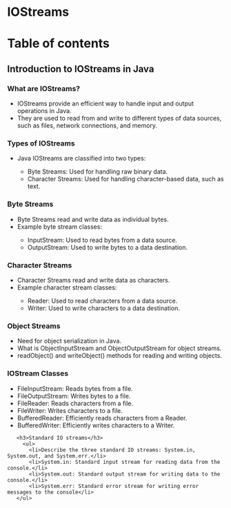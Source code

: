 # IOStreams

<h1>Table of contents</h1>
<h2>Introduction to IOStreams in Java</h2>
<h3>What are IOStreams?</h3>
<ul>
  <li>IOStreams provide an efficient way to handle input and output operations in Java.</li>
  <li>They are used to read from and write to different types of data sources, such as files, network connections, and memory.</li>
  </ul>
    <h3>Types of IOStreams</h3>
    <ul>
  <li>Java IOStreams are classified into two types:</li>
  <ul>
    <li>Byte Streams: Used for handling raw binary data.</li>
    <li>Character Streams: Used for handling character-based data, such as text.</li>
  </ul>
  </ul>
   
   <h3>Byte Streams</h3>
    <ul>
      <li>Byte Streams read and write data as individual bytes.</li>
      <li>Example byte stream classes:</li>
      <ul>
        <li>InputStream: Used to read bytes from a data source.</li>
         <li>OutputStream: Used to write bytes to a data destination.</li>
      </ul>
       </ul>
    <h3>Character Streams</h3>
   <ul>
     <li>Character Streams read and write data as characters.</li>
     <li>Example character stream classes:</li>
     <ul>
       <li>Reader: Used to read characters from a data source.</li>
       <li>Writer: Used to write characters to a data destination.</li>
     </ul>
  </ul>
  
  <h3>Object Streams</h3>
  <ul>
  <li>Need for object serialization in Java.</li>
  <li>What is ObjectInputStream and ObjectOutputStream for object streams.</li>
  <li>readObject() and writeObject() methods for reading and writing objects.</li>
  </ul>
  
   <h3>IOStream Classes</h3>
  <ul>
    <li>FileInputStream: Reads bytes from a file.</li>
    <li>FileOutputStream: Writes bytes to a file.</li>
    <li>FileReader: Reads characters from a file.</li>
    <li>FileWriter: Writes characters to a file.</li>
    <li>BufferedReader: Efficiently reads characters from a Reader.</li>
    <li>BufferedWriter: Efficiently writes characters to a Writer.</li>
     </ul>
       
       <h3>Standard IO streams</h3>
         <ul>
           <li>Describe the three standard IO streams: System.in, System.out, and System.err.</li>
           <li>System.in: Standard input stream for reading data from the console.</li>
           <li>System.out: Standard output stream for writing data to the console.</li>
           <li>System.err: Standard error stream for writing error messages to the console</li>
       </ul>
           
      
       
   
